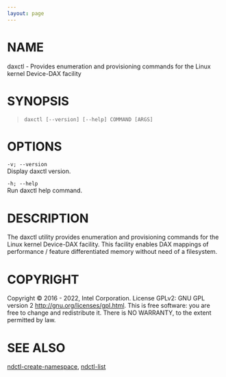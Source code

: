 ```yaml
---
layout: page
---
```


# NAME

daxctl - Provides enumeration and provisioning commands for the Linux
kernel Device-DAX facility

# SYNOPSIS

>     daxctl [--version] [--help] COMMAND [ARGS]

# OPTIONS

`-v; --version`  
Display daxctl version.

`-h; --help`  
Run daxctl help command.

# DESCRIPTION

The daxctl utility provides enumeration and provisioning commands for
the Linux kernel Device-DAX facility. This facility enables DAX mappings
of performance / feature differentiated memory without need of a
filesystem.

# COPYRIGHT

Copyright © 2016 - 2022, Intel Corporation. License GPLv2: GNU GPL
version 2 <http://gnu.org/licenses/gpl.html>. This is free software: you
are free to change and redistribute it. There is NO WARRANTY, to the
extent permitted by law.

# SEE ALSO

[ndctl-create-namespace](ndctl-create-namespace), [ndctl-list](ndctl-list)
